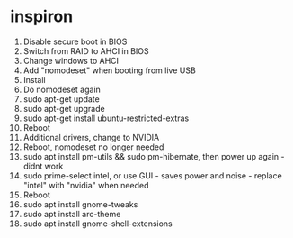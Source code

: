 # inspiron

1. Disable secure boot in BIOS
2. Switch from RAID to AHCI in BIOS 
3. Change windows to AHCI
4. Add "nomodeset" when booting from live USB
5. Install
6. Do nomodeset again
7. sudo apt-get update
8. sudo apt-get upgrade
9. sudo apt-get install ubuntu-restricted-extras
10. Reboot
11. Additional drivers, change to NVIDIA
12. Reboot, nomodeset no longer needed
13. sudo apt install pm-utils && sudo pm-hibernate, then power up again - didnt work
14. sudo prime-select intel, or use GUI - saves power and noise - replace "intel" with "nvidia" when needed
15. Reboot
16. sudo apt install gnome-tweaks
17. sudo apt install arc-theme
18. sudo apt install gnome-shell-extensions

